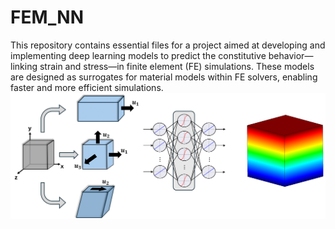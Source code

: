 # FEM_NN
This repository contains essential files for a project aimed at developing and implementing deep learning models to predict the constitutive behavior—linking strain and stress—in finite element (FE) simulations. These models are designed as surrogates for material models within FE solvers, enabling faster and more efficient simulations.
![My Local Image](README_Files/Front_Page_Cover-1.png)
